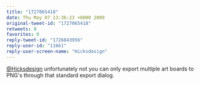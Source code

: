 ```yaml
---
title: "1727065418"
date: Thu May 07 13:36:23 +0000 2009
original-tweet-id: "1727065418"
retweets: 0
favorites: 0
reply-tweet-id: "1726843956"
reply-user-id: "11661"
reply-user-screen-name: "Hicksdesign"
---
```

<a href="https://twitter.com/Hicksdesign">@Hicksdesign</a> unfortunately not you can only export multiple art boards to PNG's through that standard export dialog.
